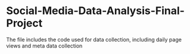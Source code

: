 # Social-Media-Data-Analysis-Final-Project

The file includes the code used for data collection, including daily page views and meta data collection 
